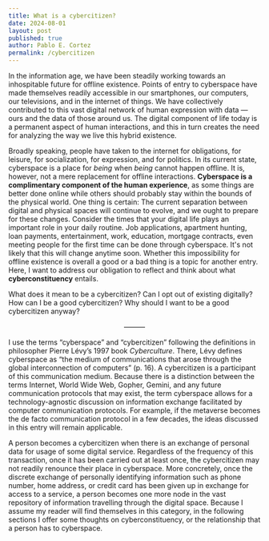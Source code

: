 ```yaml
---
title: What is a cybercitizen?
date: 2024-08-01
layout: post
published: true
author: Pablo E. Cortez
permalink: /cybercitizen
---
```


In the information age, we have been steadily working towards an inhospitable future for offline existence. Points of entry to cyberspace have made themselves readily accessible in our smartphones, our computers, our televisions, and in the internet of things. We have collectively contributed to this vast digital network of human expression with data &mdash;ours and the data of those around us. The digital component of life today is a permanent aspect of human interactions, and this in turn creates the need for analyzing the way we live this hybrid existence. 

Broadly speaking, people have taken to the internet for obligations, for leisure, for socialization, for expression, and for politics. In its current state, cyberspace is a place for *being* when *being* cannot happen offline. It is, however, not a mere replacement for offline interactions. **Cyberspace is a complimentary component of the human experience**, as some things are better done online while others should probably stay within the bounds of the physical world. One thing is certain: The current separation between digital and physical spaces will continue to evolve, and we ought to prepare for these changes. Consider the times that your digital life plays an important role in your daily routine. Job applications, apartment hunting, loan payments, entertainment, work, education, mortgage contracts, even meeting people for the first time can be done through cyberspace. It's not likely that this will change anytime soon. Whether this impossibility for offline existence is overall a good or a bad thing is a topic for another entry. Here, I want to address our obligation to reflect and think about what **cyberconstituency** entails. 

What does it mean to be a cybercitizen? Can I opt out of existing digitally? How can I be a good cybercitizen? Why should I want to be a good cybercitizen anyway?

<p style="text-align: center;">
  &mdash;&mdash;&mdash;
</p>

I use the terms “cyberspace” and “cybercitizen” following the definitions in philosopher Pierre Lévy’s 1997 book *Cyberculture*. There, Lévy defines cyberspace as “the medium of communications that arose through the global interconnection of computers” (p. 16). A cybercitizen is a participant of this communication medium. Because there is a distinction between the terms Internet, World Wide Web, Gopher, Gemini, and any future communication protocols that may exist, the term cyberspace allows for a technology-agnostic discussion on information exchange facilitated by computer communication protocols. For example, if the metaverse becomes the de facto communication protocol in a few decades, the ideas discussed in this entry will remain applicable. 

A person becomes a cybercitizen when there is an exchange of personal data for usage of some digital service. Regardless of the frequency of this transaction, once it has been carried out at least once, the cybercitizen may not readily renounce their place in cyberspace. More concretely, once the discrete exchange of personally identifying information such as phone number, home address, or credit card has been given up in exchange for access to a service, a person becomes one more node in the vast repository of information travelling through the digital space. Because I assume my reader will find themselves in this category, in the following sections I offer some thoughts on cyberconstituency, or the relationship that a person has to cyberspace. 



